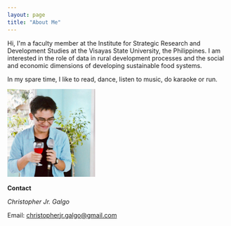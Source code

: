 ```yaml
---
layout: page
title: "About Me"
---
```


Hi, I'm a faculty member at the Institute for Strategic Research and Development Studies at the Visayas State University, the Philippines. I am interested in the role of data in rural development processes and the social and economic dimensions of developing sustainable food systems. 

In my spare time, I like to read, dance, listen to music, do karaoke or run. 

<img src="/assets/images/profilepic.jpeg" width="200">

**Contact**

*Christopher Jr. Galgo*

Email: 
[christopherjr.galgo@gmail.com](christopherjr.galgo@gmail.com)
